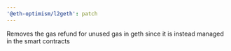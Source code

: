 ```yaml
---
'@eth-optimism/l2geth': patch
---
```


Removes the gas refund for unused gas in geth since it is instead managed in the smart contracts
